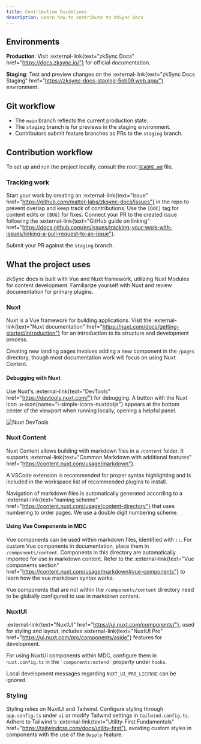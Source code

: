 ```yaml
---
title: Contribution Guidelines
description: Learn how to contribute to zkSync Docs
---
```


## Environments

**Production**: Visit :external-link{text="zkSync Docs" href="https://docs.zksync.io/"} for official documentation.

**Staging**: Test and preview changes on the
:external-link{text="zkSync Docs Staging" href="https://zksync-docs-staging-5eb09.web.app/"} environment.

## Git workflow

- The `main` branch reflects the current production state.
- The `staging` branch is for previews in the staging environment.
- Contributors submit feature branches as PRs to the `staging` branch.

## Contribution workflow

To set up and run the project locally, consult the root [`README.md`](https://github.com/matter-labs/zksync-docs) file.

### Tracking work

Start your work by creating an :external-link{text="issue" href="https://github.com/matter-labs/zksync-docs/issues"}
in the repo to prevent overlap and keep track of contributions.
Use the `[DOC]` tag for content edits or `[BUG]` for fixes.
Connect your PR to the created issue following the :external-link{text="GitHub guide on linking" href="https://docs.github.com/en/issues/tracking-your-work-with-issues/linking-a-pull-request-to-an-issue"}.

Submit your PR against the `staging` branch.

## What the project uses

zkSync docs is built with Vue and Nuxt framework, utilizing Nuxt Modules for content development.
Familiarize yourself with Nuxt and review documentation for primary plugins.

### Nuxt

Nuxt is a Vue framework for building applications.
Visit the :external-link{text="Nuxt documentation" href="https://nuxt.com/docs/getting-started/introduction"}
for an introduction to its structure and development process.

Creating new landing pages involves adding a new component in the `/pages` directory,
though most documentation work will focus on using Nuxt Content.

#### Debugging with Nuxt

Use Nuxt's :external-link{text="DevTools" href="https://devtools.nuxt.com/"} for debugging.
A button with the Nuxt icon :u-icon{name="i-simple-icons-nuxtdotjs"}
appears at the bottom center of the viewport when running locally, opening a helpful panel.

![Nuxt DevTools](/images/nuxt-debugger.png)

### Nuxt Content

Nuxt Content allows building with markdown files in a `/content` folder.
It supports :external-link{text="Common Markdown with additional features" href="https://content.nuxt.com/usage/markdown"}.

A VSCode extension is recommended for proper syntax highlighting and is
included in the workspace list of recommended plugins to install.

Navigation of markdown files is automatically generated according to a :external-link{text="naming scheme" href="https://content.nuxt.com/usage/content-directory"}
that uses numbering to order pages. We use a double digit numbering scheme.

#### Using Vue Components in MDC

Vue components can be used within markdown files, identified with `::`.
For custom Vue components in documentation, place them in `/components/content`.
Components in this directory are automatically imported for use in markdown content.
Refer to the :external-link{text="Vue components section" href="https://content.nuxt.com/usage/markdown#vue-components"}
to learn how the vue markdown syntax works.

Vue components that are not within the `/components/content` directory
need to be globally configured to use in markdown content.

### NuxtUI

:external-link{text="NuxtUI" href="https://ui.nuxt.com/components/"}, used for styling and layout, includes
:external-link{text="NuxtUI Pro" href="https://ui.nuxt.com/pro/components/aside"} features for development.

For using NuxtUI components within MDC, configure them in `nuxt.config.ts` in the `'components:extend'` property under `hooks`.

Local development messages regarding `NUXT_UI_PRO_LICENSE` can be ignored.

### Styling

Styling relies on NuxtUI and Tailwind.
Configure styling through `app.config.ts` under `ui` or modify Tailwind settings in `tailwind.config.ts`.
Adhere to Tailwind's :external-link{text="Utility-First Fundamentals" href="https://tailwindcss.com/docs/utility-first"},
avoiding custom styles in components with the use of the `@apply` feature.
